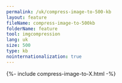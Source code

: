 ```yaml
---
permalink: /uk/compress-image-to-500-kb
layout: feature
fileName: compress-image-to-500kb
folderName: feature
tool: imgcompression
lang: uk
size: 500
type: kb
nointernationalization: true
---
```

{%- include compress-image-to-X.html -%}
      